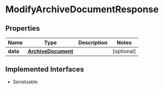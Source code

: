

# ModifyArchiveDocumentResponse



## Properties

Name | Type | Description | Notes
------------ | ------------- | ------------- | -------------
**data** | [**ArchiveDocument**](ArchiveDocument.md) |  |  [optional]


## Implemented Interfaces

* Serializable


